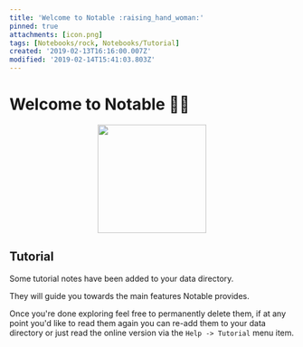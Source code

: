```yaml
---
title: 'Welcome to Notable :raising_hand_woman:'
pinned: true
attachments: [icon.png]
tags: [Notebooks/rock, Notebooks/Tutorial]
created: '2019-02-13T16:16:00.007Z'
modified: '2019-02-14T15:41:03.803Z'
---
```


# Welcome to Notable :raising_hand_woman:

<p align="center">
  <img src="@attachment/icon.png" width="192">
</p>

## Tutorial

Some tutorial notes have been added to your data directory.

They will guide you towards the main features Notable provides.

Once you're done exploring feel free to permanently delete them, if at any point you'd like to read them again you can re-add them to your data directory or just read the online version via the `Help -> Tutorial` menu item.
